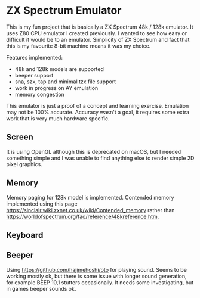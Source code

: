 # ZX Spectrum Emulator

This is my fun project that is basically a ZX Spectrum 48k / 128k emulator. It uses Z80 CPU emulator I created previously. I wanted to see how easy or difficult it would be to an emulator. Simplicity of ZX Spectrum and fact that this is my favourite 8-bit machine means it was my choice.

Features implemented:
* 48k and 128k models are supported
* beeper support
* sna, szx, tap and minimal tzx file support
* work in progress on AY emulation
* memory congestion

This emulator is just a proof of a concept and learning exercise. Emulation may not be 100% accurate. Accuracy wasn't a goal, it requires some extra work that is very much hardware specific.

## Screen
It is using OpenGL although this is deprecated on macOS, but I needed something simple and I was unable to find anything else to render simple 2D pixel graphics.

## Memory
Memory paging for 128k model is implemented. Contended memory implemented using this page https://sinclair.wiki.zxnet.co.uk/wiki/Contended_memory rather than https://worldofspectrum.org/faq/reference/48kreference.htm.

## Keyboard


## Beeper
Using https://github.com/hajimehoshi/oto for playing sound.
Seems to be working mostly ok, but there is some issue with longer sound generation, for example BEEP 10,1 stutters occasionally. It needs some investigating, but in games beeper sounds ok.

